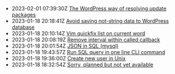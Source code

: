 * 2023-02-01 07:39:30Z [The WordPress way of resolving update packages](../7)
* 2023-01-18 20:18:41Z [Avoid saving not-string data to WordPress database](../6)
* 2023-01-18 20:10:14Z [Vim quickfix list on current word](../5)
* 2023-01-18 20:08:19Z [Remove interval within called callback](../4)
* 2023-01-18 20:01:54Z [JSON in SQL (mysql)](../3)
* 2023-01-18 19:43:57Z [Run SQL query in one line CLI command](../2)
* 2023-01-18 19:36:00Z [Create new user in Unix](../1)
* 2023-01-18 18:32:54Z [Sorry, planned but not yet available](../0)
